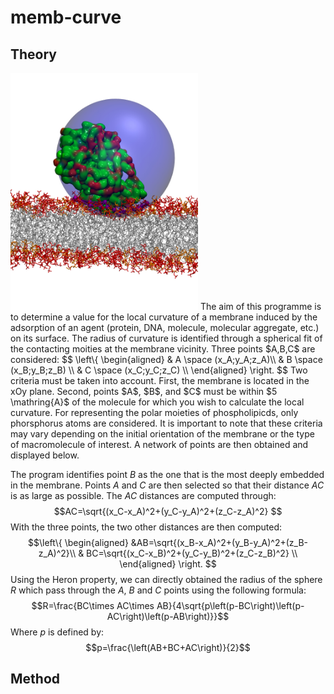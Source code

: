 # memb-curve

## Theory
<img src="images/sphere.jpg" alt="" width="300">
The aim of this programme is to determine a value for the local curvature of a membrane induced by the adsorption of an agent (protein, DNA, molecule, molecular aggregate, etc.) on its surface. The radius of curvature is identified through a spherical fit of the contacting moities at the membrane vicinity.
Three points $A,B,C$ are considered:
$$
\left\{
    \begin{aligned}
         & A \space (x_A;y_A;z_A)\\
         & B \space (x_B;y_B;z_B) \\
         & C \space (x_C;y_C;z_C) \\
    \end{aligned}
\right.
$$
Two criteria must be taken into account. First, the membrane is located in the xOy plane. Second, points $A$, $B$, and $C$ must be within $5 \mathring{A}$ of the molecule for which you wish to calculate the local curvature. For representing the polar moieties of phospholipicds, only phorsphorus atoms are considered. It is important to note that these criteria may vary depending on the initial orientation of the membrane or the type of macromolecule of interest. A network of points are then obtained and displayed below.


The program identifies point $B$ as the one that is the most deeply embedded in the membrane. Points $A$ and $C$ are then selected so that their distance $AC$ is as large as possible. The $AC$ distances are computed through:
$$AC=\sqrt{(x_C-x_A)^2+(y_C-y_A)^2+(z_C-z_A)^2} $$
With the three points, the two other distances are then computed:
$$\left\{
    \begin{aligned}
         &AB=\sqrt{(x_B-x_A)^2+(y_B-y_A)^2+(z_B-z_A)^2}\\
         & BC=\sqrt{(x_C-x_B)^2+(y_C-y_B)^2+(z_C-z_B)^2} \\
    \end{aligned}
\right.
$$
Using the Heron property, we can directly obtained the radius of the sphere $R$ which pass through the $A$, $B$ and $C$ points using the following formula:
$$R=\frac{BC\times AC\times AB}{4\sqrt{p\left(p-BC\right)\left(p-AC\right)\left(p-AB\right)}}$$
Where $p$ is defined by:
$$p=\frac{\left(AB+BC+AC\right)}{2}$$

## Method

